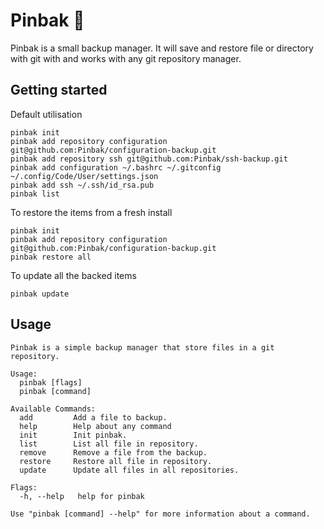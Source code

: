 # Pinbak 🐧

Pinbak is a small backup manager. It will save and restore file or directory with git with and works with any git 
repository manager.

## Getting started

Default utilisation
```
pinbak init
pinbak add repository configuration git@github.com:Pinbak/configuration-backup.git
pinbak add repository ssh git@github.com:Pinbak/ssh-backup.git
pinbak add configuration ~/.bashrc ~/.gitconfig ~/.config/Code/User/settings.json
pinbak add ssh ~/.ssh/id_rsa.pub
pinbak list
```

To restore the items from a fresh install
```
pinbak init
pinbak add repository configuration git@github.com:Pinbak/configuration-backup.git
pinbak restore all
```

To update all the backed items
```
pinbak update
```

## Usage

```raw
Pinbak is a simple backup manager that store files in a git repository.

Usage:
  pinbak [flags]
  pinbak [command]

Available Commands:
  add         Add a file to backup.
  help        Help about any command
  init        Init pinbak.
  list        List all file in repository.
  remove      Remove a file from the backup.
  restore     Restore all file in repository.
  update      Update all files in all repositories.

Flags:
  -h, --help   help for pinbak

Use "pinbak [command] --help" for more information about a command.
```


